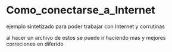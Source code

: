 # Como_conectarse_a_Internet
ejemplo sintetizado para poder trabajar con Internet y corrutinas

al hacer un archivo de estos se puede ir haciendo mas y mejores correciones en diferido
